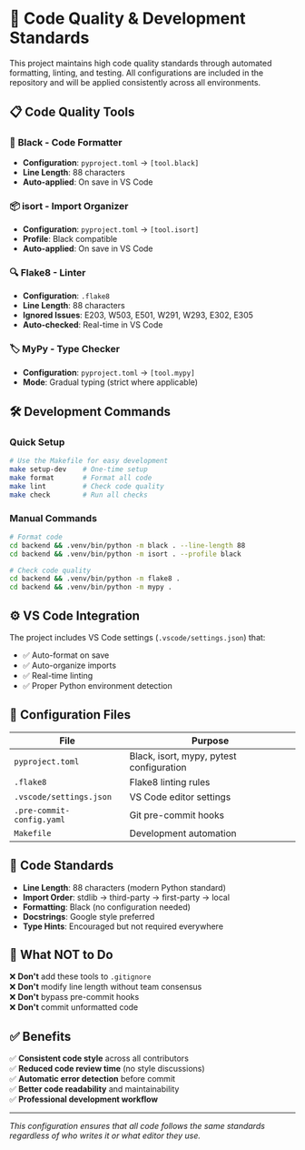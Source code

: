 # 🚀 Code Quality & Development Standards

This project maintains high code quality standards through automated formatting, linting, and testing. All configurations are included in the repository and will be applied consistently across all environments.

## 📋 Code Quality Tools

### 🎨 **Black** - Code Formatter
- **Configuration**: `pyproject.toml` → `[tool.black]`
- **Line Length**: 88 characters
- **Auto-applied**: On save in VS Code

### 📦 **isort** - Import Organizer  
- **Configuration**: `pyproject.toml` → `[tool.isort]`
- **Profile**: Black compatible
- **Auto-applied**: On save in VS Code

### 🔍 **Flake8** - Linter
- **Configuration**: `.flake8`
- **Line Length**: 88 characters
- **Ignored Issues**: E203, W503, E501, W291, W293, E302, E305
- **Auto-checked**: Real-time in VS Code

### 🏷️ **MyPy** - Type Checker
- **Configuration**: `pyproject.toml` → `[tool.mypy]`
- **Mode**: Gradual typing (strict where applicable)

## 🛠️ Development Commands

### Quick Setup
```bash
# Use the Makefile for easy development
make setup-dev    # One-time setup
make format       # Format all code
make lint         # Check code quality
make check        # Run all checks
```

### Manual Commands
```bash
# Format code
cd backend && .venv/bin/python -m black . --line-length 88
cd backend && .venv/bin/python -m isort . --profile black

# Check code quality
cd backend && .venv/bin/python -m flake8 .
cd backend && .venv/bin/python -m mypy .
```

## ⚙️ VS Code Integration

The project includes VS Code settings (`.vscode/settings.json`) that:
- ✅ Auto-format on save
- ✅ Auto-organize imports
- ✅ Real-time linting
- ✅ Proper Python environment detection

## 🔧 Configuration Files

| File | Purpose |
|------|---------|
| `pyproject.toml` | Black, isort, mypy, pytest configuration |
| `.flake8` | Flake8 linting rules |
| `.vscode/settings.json` | VS Code editor settings |
| `.pre-commit-config.yaml` | Git pre-commit hooks |
| `Makefile` | Development automation |

## 📏 Code Standards

- **Line Length**: 88 characters (modern Python standard)
- **Import Order**: stdlib → third-party → first-party → local
- **Formatting**: Black (no configuration needed)
- **Docstrings**: Google style preferred
- **Type Hints**: Encouraged but not required everywhere

## 🚫 What NOT to Do

❌ **Don't** add these tools to `.gitignore`  
❌ **Don't** modify line length without team consensus  
❌ **Don't** bypass pre-commit hooks  
❌ **Don't** commit unformatted code  

## ✅ Benefits

✅ **Consistent code style** across all contributors  
✅ **Reduced code review time** (no style discussions)  
✅ **Automatic error detection** before commit  
✅ **Better code readability** and maintainability  
✅ **Professional development workflow**  

---

*This configuration ensures that all code follows the same standards regardless of who writes it or what editor they use.*
